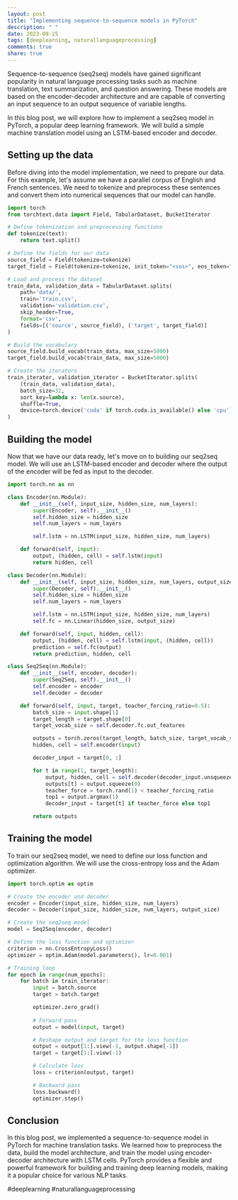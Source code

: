 ```yaml
---
layout: post
title: "Implementing sequence-to-sequence models in PyTorch"
description: " "
date: 2023-09-25
tags: [deeplearning, naturallanguageprocessing]
comments: true
share: true
---
```


Sequence-to-sequence (seq2seq) models have gained significant popularity in natural language processing tasks such as machine translation, text summarization, and question answering. These models are based on the encoder-decoder architecture and are capable of converting an input sequence to an output sequence of variable lengths.

In this blog post, we will explore how to implement a seq2seq model in PyTorch, a popular deep learning framework. We will build a simple machine translation model using an LSTM-based encoder and decoder.

## Setting up the data

Before diving into the model implementation, we need to prepare our data. For this example, let's assume we have a parallel corpus of English and French sentences. We need to tokenize and preprocess these sentences and convert them into numerical sequences that our model can handle.

```python
import torch
from torchtext.data import Field, TabularDataset, BucketIterator

# Define tokenization and preprocessing functions
def tokenize(text):
    return text.split()

# Define the fields for our data
source_field = Field(tokenize=tokenize)
target_field = Field(tokenize=tokenize, init_token="<sos>", eos_token="<eos>")

# Load and process the dataset
train_data, validation_data = TabularDataset.splits(
    path='data/',
    train='train.csv',
    validation='validation.csv',
    skip_header=True,
    format='csv',
    fields=[('source', source_field), ('target', target_field)]
)

# Build the vocabulary
source_field.build_vocab(train_data, max_size=5000)
target_field.build_vocab(train_data, max_size=5000)

# Create the iterators
train_iterator, validation_iterator = BucketIterator.splits(
    (train_data, validation_data),
    batch_size=32,
    sort_key=lambda x: len(x.source),
    shuffle=True,
    device=torch.device('cuda' if torch.cuda.is_available() else 'cpu')
)
```

## Building the model

Now that we have our data ready, let's move on to building our seq2seq model. We will use an LSTM-based encoder and decoder where the output of the encoder will be fed as input to the decoder.

```python
import torch.nn as nn

class Encoder(nn.Module):
    def __init__(self, input_size, hidden_size, num_layers):
        super(Encoder, self).__init__()
        self.hidden_size = hidden_size
        self.num_layers = num_layers

        self.lstm = nn.LSTM(input_size, hidden_size, num_layers)

    def forward(self, input):
        output, (hidden, cell) = self.lstm(input)
        return hidden, cell

class Decoder(nn.Module):
    def __init__(self, input_size, hidden_size, num_layers, output_size):
        super(Decoder, self).__init__()
        self.hidden_size = hidden_size
        self.num_layers = num_layers

        self.lstm = nn.LSTM(input_size, hidden_size, num_layers)
        self.fc = nn.Linear(hidden_size, output_size)

    def forward(self, input, hidden, cell):
        output, (hidden, cell) = self.lstm(input, (hidden, cell))
        prediction = self.fc(output)
        return prediction, hidden, cell

class Seq2Seq(nn.Module):
    def __init__(self, encoder, decoder):
        super(Seq2Seq, self).__init__()
        self.encoder = encoder
        self.decoder = decoder

    def forward(self, input, target, teacher_forcing_ratio=0.5):
        batch_size = input.shape[1]
        target_length = target.shape[0]
        target_vocab_size = self.decoder.fc.out_features

        outputs = torch.zeros(target_length, batch_size, target_vocab_size).to(input.device)
        hidden, cell = self.encoder(input)

        decoder_input = target[0, :]

        for t in range(1, target_length):
            output, hidden, cell = self.decoder(decoder_input.unsqueeze(0), hidden, cell)
            outputs[t] = output.squeeze(0)
            teacher_force = torch.rand(1) < teacher_forcing_ratio
            top1 = output.argmax(1)
            decoder_input = target[t] if teacher_force else top1

        return outputs
```

## Training the model

To train our seq2seq model, we need to define our loss function and optimization algorithm. We will use the cross-entropy loss and the Adam optimizer.

```python
import torch.optim as optim

# Create the encoder and decoder
encoder = Encoder(input_size, hidden_size, num_layers)
decoder = Decoder(input_size, hidden_size, num_layers, output_size)

# Create the seq2seq model
model = Seq2Seq(encoder, decoder)

# Define the loss function and optimizer
criterion = nn.CrossEntropyLoss()
optimizer = optim.Adam(model.parameters(), lr=0.001)

# Training loop
for epoch in range(num_epochs):
    for batch in train_iterator:
        input = batch.source
        target = batch.target

        optimizer.zero_grad()
        
        # Forward pass
        output = model(input, target)

        # Reshape output and target for the loss function
        output = output[1:].view(-1, output.shape[-1])
        target = target[1:].view(-1)

        # Calculate loss
        loss = criterion(output, target)

        # Backward pass
        loss.backward()
        optimizer.step()
```

## Conclusion

In this blog post, we implemented a sequence-to-sequence model in PyTorch for machine translation tasks. We learned how to preprocess the data, build the model architecture, and train the model using encoder-decoder architecture with LSTM cells. PyTorch provides a flexible and powerful framework for building and training deep learning models, making it a popular choice for various NLP tasks.

#deeplearning #naturallanguageprocessing